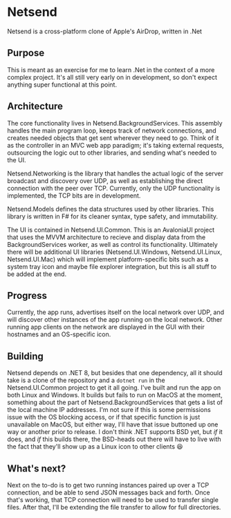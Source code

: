 # Netsend

Netsend is a cross-platform clone of Apple's AirDrop, written in .Net

## Purpose

This is meant as an exercise for me to learn .Net in the context of a more complex project.
It's all still very early on in development, so don't expect anything super functional at this point.

## Architecture

The core functionality lives in Netsend.BackgroundServices.
This assembly handles the main program loop, keeps track of network connections, and creates needed objects that get sent wherever they need to go.
Think of it as the controller in an MVC web app paradigm; it's taking external requests, outsourcing the logic out to other libraries, and sending what's needed to the UI.

Netsend.Networking is the library that handles the actual logic of the server broadcast and discovery over UDP, as well as establishing the direct connection with the peer over TCP.
Currently, only the UDP functionality is implemented, the TCP bits are in development.

Netsend.Models defines the data structures used by other libraries.
This library is written in F# for its cleaner syntax, type safety, and immutability.

The UI is contained in Netsend.UI.Common.
This is an AvaloniaUI project that uses the MVVM architecture to recieve and display data from the BackgroundServices worker, as well as control its functionality.
Ultimately there will be additional UI libraries (Netsend.UI.Windows, Netsend.UI.Linux, Netsend.UI.Mac) which will implement platform-specific bits such as a system tray icon and maybe file explorer integration, but this is all stuff to be added at the end.

## Progress

Currently, the app runs, advertises itself on the local network over UDP, and will discover other instances of the app running on the local network.
Other running app clients on the network are displayed in the GUI with their hostnames and an OS-specific icon.

## Building

Netsend depends on .NET 8, but besides that one dependency, all it should take is a clone of the repository and a `dotnet run` in the Netsend.UI.Common project to get it all going.
I've built and run the app on both Linux and Windows.
It builds but fails to run on MacOS at the moment, something about the part of Netsend.BackgroundServices that gets a list of the local machine IP addresses.
I'm not sure if this is some permissions issue with the OS blocking access, or if that specific function is just unavailable on MacOS, but either way, I'll have that issue buttoned up one way or another prior to release.
I don't think .NET supports BSD yet, but _if_ it does, and _if_ this builds there, the BSD-heads out there will have to live with the fact that they'll show up as a Linux icon to other clients :laughing:

## What's next?

Next on the to-do is to get two running instances paired up over a TCP connection, and be able to send JSON messages back and forth.
Once that's working, that TCP connection will need to be used to transfer single files.
After that, I'll be extending the file transfer to allow for full directories.
